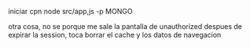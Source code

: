 iniciar cpn node src/app,js -p MONGO

otra cosa, no se porque me sale la pantalla de unauthorized despues de expirar la session, toca borrar el cache y los datos de navegacion 